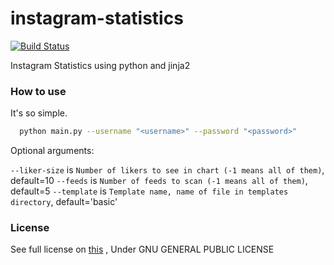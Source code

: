 # instagram-statistics
[![Build Status](https://travis-ci.org/ahmdrz/instagram-statistics.svg?branch=master)](https://travis-ci.org/ahmdrz/instagram-statistics)

Instagram Statistics using python and jinja2

### How to use

It's so simple.

```bash
  python main.py --username "<username>" --password "<password>"
```

Optional arguments:

`--liker-size` is `Number of likers to see in chart (-1 means all of them)`, default=10
`--feeds` is `Number of feeds to scan (-1 means all of them)`, default=5
`--template` is `Template name, name of file in templates directory`, default='basic'

### License
See full license on [this](https://github.com/ahmdrz/instagram-statistics/blob/master/LICENSE) , Under GNU GENERAL PUBLIC LICENSE
